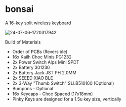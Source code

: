 # bonsai
A 16-key split wireless keyboard

![24-07-06-1720317942](https://github.com/corvett21/bonsai/assets/40398861/52d19993-e0fa-4371-89c1-0b37d9c19203)

Build of Materials
 - Order of PCBs (Reversible)
 - 16x Kailh Choc Minis PG1232
 - 2x Power Switch Alps Mini SPDT
 - 2x Battery 301230
 - 2x Battery Jack JST PH 2.0MM
 - 2x SEEED XIAO BLE
 - 2x 3-Way "Thumb Switch" SLLB510100 (Optional)
 - Bumpons - Optional
 - 16x Keycaps - Choc Spaced (17x18mm)
 -   Pinky Keys are designed for a 1.5u key size, vertically

